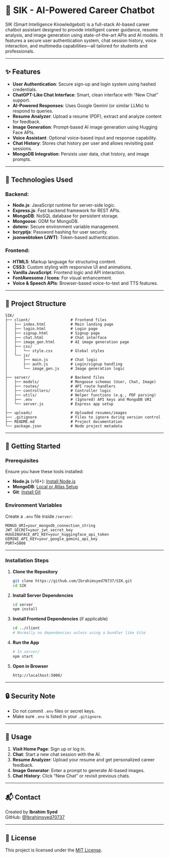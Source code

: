 # 🧠 SIK - AI-Powered Career Chatbot

SIK (Smart Intelligence Knowledgebot) is a full-stack AI-based career chatbot assistant designed to provide intelligent career guidance, resume analysis, and image generation using state-of-the-art APIs and AI models. It features a secure user authentication system, chat session history, voice interaction, and multimedia capabilities—all tailored for students and professionals.

---

## ✨ Features

* **User Authentication**: Secure sign-up and login system using hashed credentials.
* **ChatGPT-Like Chat Interface**: Smart, clean interface with “New Chat” support.
* **AI-Powered Responses**: Uses Google Gemini (or similar LLMs) to respond to queries.
* **Resume Analyzer**: Upload a resume (PDF), extract and analyze content for feedback.
* **Image Generation**: Prompt-based AI image generation using Hugging Face APIs.
* **Voice Assistant**: Optional voice-based input and response capability.
* **Chat History**: Stores chat history per user and allows revisiting past sessions.
* **MongoDB Integration**: Persists user data, chat history, and image prompts.

---

## 🚀 Technologies Used

### Backend:
- **Node.js**: JavaScript runtime for server-side logic.
- **Express.js**: Fast backend framework for REST APIs.
- **MongoDB**: NoSQL database for persistent storage.
- **Mongoose**: ODM for MongoDB.
- **dotenv**: Secure environment variable management.
- **bcryptjs**: Password hashing for user security.
- **jsonwebtoken (JWT)**: Token-based authentication.

### Frontend:
- **HTML5**: Markup language for structuring content.
- **CSS3**: Custom styling with responsive UI and animations.
- **Vanilla JavaScript**: Frontend logic and API interaction.
- **FontAwesome / Icons**: For visual enhancement.
- **Voice & Speech APIs**: Browser-based voice-to-text and TTS features.

---

## 📁 Project Structure

```plaintext
SIK/
├── client/                  # Frontend files
│   ├── index.html           # Main landing page
│   ├── login.html           # Login page
│   ├── signup.html          # Signup page
│   ├── chat.html            # Chat interface
│   ├── image_gen.html       # AI image generation page
│   ├── css/
│   │   └── style.css        # Global styles
│   └── js/
│       ├── main.js          # Chat logic
│       ├── auth.js          # Login/signup handling
│       └── image_gen.js     # Image generation logic
│
├── server/                  # Backend files
│   ├── models/              # Mongoose schemas (User, Chat, Image)
│   ├── routes/              # API route handlers
│   ├── controllers/         # Controller logic
│   ├── utils/               # Helper functions (e.g., PDF parsing)
│   ├── .env                 # (Ignored) API keys and MongoDB URI
│   └── server.js            # Express app setup
│
├── uploads/                 # Uploaded resumes/images
├── .gitignore               # Files to ignore during version control
├── README.md                # Project documentation
└── package.json             # Node project metadata
```

---

## 🏁 Getting Started

### Prerequisites

Ensure you have these tools installed:

- **Node.js** (v16+): [Install Node.js](https://nodejs.org)
- **MongoDB**: [Local or Atlas Setup](https://www.mongodb.com/cloud/atlas)
- **Git**: [Install Git](https://git-scm.com)

### Environment Variables

Create a `.env` file inside `/server`:

```env
MONGO_URI=your_mongodb_connection_string
JWT_SECRET=your_jwt_secret_key
HUGGINGFACE_API_KEY=your_huggingface_api_token
GEMINI_API_KEY=your_google_gemini_api_key
PORT=5000
```

---

### Installation Steps

1. **Clone the Repository**
   ```bash
   git clone https://github.com/Ibrahimsyed70737/SIK.git
   cd SIK
   ```

2. **Install Server Dependencies**
   ```bash
   cd server
   npm install
   ```

3. **Install Frontend Dependencies** (if applicable)
   ```bash
   cd ../client
   # Normally no dependencies unless using a bundler like Vite
   ```

4. **Run the App**
   ```bash
   # In server/
   npm start
   ```

5. **Open in Browser**
   ```
   http://localhost:5000/
   ```

---

## 🔒 Security Note

- Do not commit `.env` files or secret keys.
- Make sure `.env` is listed in your `.gitignore`.

---

## 🙋 Usage

1. **Visit Home Page**: Sign up or log in.
2. **Chat**: Start a new chat session with the AI.
3. **Resume Analyzer**: Upload your resume and get personalized career feedback.
4. **Image Generator**: Enter a prompt to generate AI-based images.
5. **Chat History**: Click “New Chat” or revisit previous chats.

---

## 📬 Contact

Created by **Ibrahim Syed**  
GitHub: [@Ibrahimsyed70737](https://github.com/Ibrahimsyed70737)

---

## 📄 License

This project is licensed under the [MIT License](LICENSE).
